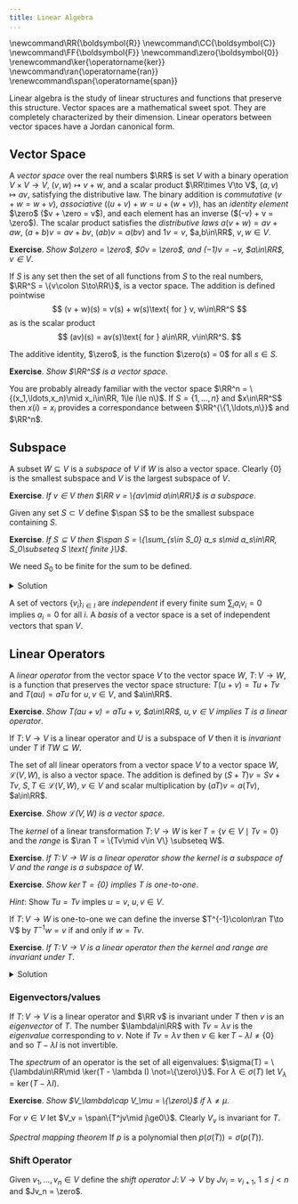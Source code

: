 ```yaml
---
title: Linear Algebra
...
```


\newcommand\RR{\boldsymbol{R}}
\newcommand\CC{\boldsymbol{C}}
\newcommand\FF{\boldsymbol{F}}
\newcommand\zero{\boldsymbol{0}}
\renewcommand\ker{\operatorname{ker}}
\newcommand\ran{\operatorname{ran}}
\renewcommand\span{\operatorname{span}}

Linear algebra is the study of linear structures and functions that
preserve this structure.  Vector spaces are a mathematical sweet
spot. They are completely characterized by their dimension.
Linear operators between vector spaces have a Jordan canonical form.

## Vector Space

A _vector space_ over the real numbers $\RR$ is set $V$ with
a binary operation $V\times V\to V$, $(v,w)\mapsto v + w$, and
a scalar product $\RR\times V\to V$, $(a,v)\mapsto av$, satisfying the distributive law.
The binary addition is _commutative_ ($v + w = w + v$),
_associative_ ($(u + v) + w = u + (w + v)$), has an _identity element_
$\zero$ ($v + \zero = v$), and each element has an inverse ($(-v) + v = \zero$).
The scalar product satisfies the _distributive laws_
$a(v + w) = av + aw$, $(a + b)v = av + bv$, $(ab)v = a(bv)$ and $1v = v$,
$a,b\in\RR$, $v,w\in V$.

__Exercise__. _Show $a\zero = \zero$, $0v = \zero$, and $(-1)v = -v$, $a\in\RR$, $v\in V$_.

If $S$ is any set then the set of all functions from $S$ to
the real numbers, $\RR^S = \{v\colon S\to\RR\}$, is a vector space.
The addition is defined pointwise
$$
	(v + w)(s) = v(s) + w(s)\text{ for } v, w\in\RR^S
$$ 
as is the scalar product 
$$
	(av)(s) = av(s)\text{ for } a\in\RR, v\in\RR^S.
$$

The additive identity, $\zero$, is the function $\zero(s) = 0$ for all $s\in S$.

__Exercise__. _Show $\RR^S$ is a vector space_.

<!--

__Exercise__. (Abelian group under addition) _For $u, v, w\in\RR^S$ prove_
$$
\begin{aligned}
\text{(commutative)}\quad&& v + w &= w + v \\
\text{(associative)}\quad&& (u + v) + w &= u + (w + v)  \\
\text{(identity)}\quad&& \zero + v = &\ v = v + \zero \\
\text{(inverse)}\quad&& (-v) + v = &\ \zero = v + (-v) \\
\end{aligned}
$$

_Hint_. $\RR$ is a abelian group under addition.

__Exercise__. (Scalar multiplication) _For $v\in\RR^S$ and $a,b\in\RR$ prove_
$$
\begin{aligned}
0v &= \zero \\
1v &= v \\
(ab)v &= a(bv) \\
\end{aligned}
$$

__Exercise__. (Distributive laws) _For $a,b\in\RR$ and $v,w\in\RR^S$ prove_
$$
\begin{aligned}
a(v + w) &= av + aw \\
(a + b)v &= av + bv \\
\end{aligned}
$$

<details>
<summary>Solution</summary>
We have $(a(v + w))(s) = a((v + w)(s)) = a(v(s) + w(s)) = av(s) + aw(s) = (av + aw)(s)$
and $(a + b)v(s) = av(s) + bv(s)$, $s\in S$,
by the distributive law for real numbers.
</details>
-->
You are probably already familiar with the vector space
$\RR^n = \{(x_1,\ldots,x_n)\mid x_i\in\RR, 1\le i\le n\}$.
If $S = \{1,\ldots,n\}$ and $x\in\RR^S$ then $x(i) = x_i$
provides a correspondance between $\RR^{\{1,\ldots,n\}}$ and $\RR^n$.

## Subspace

A subset $W\subseteq V$ is a _subspace_ of $V$ if $W$ is also a vector space.
Clearly $\{0\}$ is the smallest subspace and $V$ is the largest subspace of $V$.

__Exercise__. _If $v\in V$ then $\RR v = \{av\mid a\in\RR\}$ is a subspace_.

Given any set $S\subset V$ define $\span S$ to be the smallest
subspace containing $S$.

__Exercise__. _If $S\subseteq V$ then
$\span S = \{\sum_{s\in S_0} a_s s\mid a_s\in\RR, S_0\subseteq S \text{ finite }\}$_.

We need $S_0$ to be finite for the sum to be defined.

<details>
<summary>Solution</summary>
Taking $S_0 = \{s\}$ and $a_s = 1$ we see $S$ is a subset of the right hand side.
Every term of the form $\sum_{s\in S_0} a_s s$ must belong to $\span S$.
Since the right hand side is a subspace it must be equal to the span of $S$.
</details>

A set of vectors $\{v_i\}_{i\in I}$ are _independent_ if
every finite sum $\sum_i a_i v_i = 0$ implies $a_i = 0$ for all $i$.
A _basis_ of a vector space is a set of independent vectors that span $V$.

## Linear Operators

A _linear operator_ from the vector space $V$ to the vector space $W$,
$T\colon V\to W$, is a function that preserves the
vector space structure: $T(u + v) = Tu + Tv$ and $T(au) = aTu$ for
$u,v\in V$, and $a\in\RR$.

__Exercise__. _Show $T(au + v) = aTu + v$, $a\in\RR$, $u,v\in V$ implies $T$ is a linear operator_.

If $T\colon V\to V$ is a linear operator and $U$ is a subspace of $V$
then it is _invariant_ under $T$ if $TW\subseteq W$.

The set of all linear operators from a vector space $V$ 
to a vector space $W$, $\mathcal{L}(V,W)$, is also a vector space. The addition is defined by
$(S + T)v = Sv + Tv$, $S,T\in\mathcal{L}(V,W)$, $v\in V$ and scalar multiplication
by $(aT)v = a(Tv)$, $a\in\RR$.

__Exercise__. _Show  $\mathcal{L}(V,W)$ is a vector space_.

The _kernel_ of a linear transformation $T\colon V\to W$ 
is $\ker T = \{v\in V\mid Tv = 0\}$ and
the _range_ is $\ran T = \{Tv\mid v\in V\} \subseteq W$.

__Exercise__. _If $T\colon V\to W$ is a linear operator show the kernel is a subspace of $V$
and the range is a subspace of $W$_.

__Exercise__. _Show $\ker T = \{0\}$ implies $T$ is one-to-one_.

_Hint_: Show $Tu = Tv$ imples $u = v$, $u,v\in V$.

If $T\colon V\to W$ is one-to-one we can define the inverse
$T^{-1}\colon\ran T\to V$ by $T^{-1}w = v$ if and only if $w = Tv$.

__Exercise__. _If $T\colon V\to V$ is a linear operator then the
kernel and range are invariant under $T$_.

<details>
<summary>Solution</summary>
We have $T(\ker T) = \{\zero\}\subseteq\ker T$ and $T(\ran T) = T(TV)\subseteq TV = \ran T$.
</details>

### Eigenvectors/values

If $T\colon V\to V$ is a linear operator and $\RR v$ is invariant under $T$ then
$v$ is an _eigenvector_ of $T$. The number $\lambda\in\RR$ with $Tv = \lambda v$
is the _eigenvalue_ corresponding to $v$.
Note if $Tv = \lambda v$ then $v\in\ker T - \lambda I\neq \{0\}$
and so $T - \lambda I$ is not invertible.

The _spectrum_ of an operator is the set of all eigenvalues: $\sigma(T) 
= \{\lambda\in\RR\mid \ker(T - \lambda I) \not=\{\zero\}\}$.
For $\lambda\in\sigma(T)$ let $V_\lambda = \ker (T - \lambda I)$.

__Exercise__. _Show $V_\lambda\cap V_\mu = \{\zero\}$ if $\lambda\not=\mu$_.

For $v\in V$ let $V_v = \span\{T^jv\mid j\ge0\}$. Clearly $V_v$ is invariant for $T$.

_Spectral mapping theorem_ If $p$ is a polynomial then $p(\sigma(T)) = \sigma(p(T))$.

### Shift Operator

Given $v_1,\ldots,v_n\in V$ define the _shift operator_ $J\colon V\to V$ 
by $Jv_i = v_{i+1}$, $1\le j < n$ and $Jv_n = \zero$.
